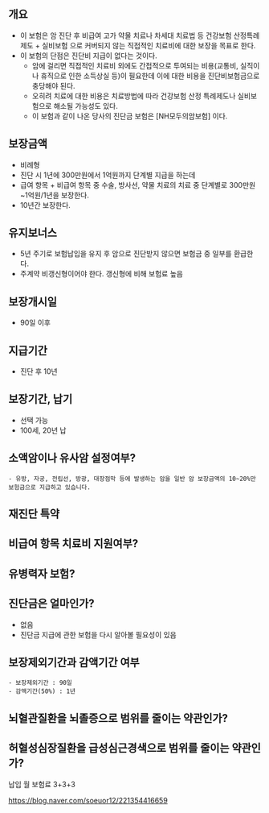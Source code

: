 ## 개요
- 이 보험은 암 진단 후 비급여 고가 약물 치료나 차세대 치료법 등 건강보험 산정특례제도 + 실비보험 으로 커버되지 않는 직접적인 치료비에 대한 보장을 목표로 한다.
- 이 보험의 단점은 진단비 지급이 없다는 것이다.
    - 암에 걸리면 직접적인 치료비 외에도 간접적으로 투여되는 비용(교통비, 실직이나 휴직으로 인한 소득상실 등)이 필요한데 이에 대한 비용을 진단비보험금으로 충당해야 된다.
    - 오히려 치료에 대한 비용은 치료방법에 따라 건강보험 산정 특례제도나 실비보험으로 해소될 가능성도 있다.
    - 이 보험과 같이 나온 당사의 진단금 보험은 [NH모두의암보험] 이다.

## 보장금액
- 비례형
- 진단 시 1년에 300만원에서 1억원까지 단계별 지급을 하는데
- 급여 항목 + 비급여 항목 중 수술, 방사선, 약물 치료의 치료 중 단계별로 300만원~1억원/1년을 보장한다.
- 10년간 보장한다.

## 유지보너스
- 5년 주기로 보험납입을 유지 후 암으로 진단받지 않으면 보험금 중 일부를 환급한다.
- 주계약 비갱신형이어야 한다. 갱신형에 비해 보험료 높음

## 보장개시일
- 90일 이후

## 지급기간
- 진단 후 10년

## 보장기간, 납기
- 선택 가능
- 100세, 20년 납 

## 소액암이나 유사암 설정여부?
    - 유방, 자궁, 전립선, 방광, 대장점막 등에 발생하는 암을 일반 암 보장금액의 10~20%만 보험금으로 지급하고 있습니다.
 
## 재진단 특약

## 비급여 항목 치료비 지원여부?

## 유병력자 보험?

## 진단금은 얼마인가?
- 없음
- 진단금 지급에 관한 보험을 다시 알아볼 필요성이 있음

## 보장제외기간과 감액기간 여부
    - 보장제외기간 : 90일
    - 감액기간(50%) : 1년

## 뇌혈관질환을 뇌졸증으로 범위를 줄이는 약관인가?
## 허혈성심장질환을 급성심근경색으로 범위를 줄이는 약관인가?
납입 월 보험료 3+3+3

https://blog.naver.com/soeuor12/221354416659